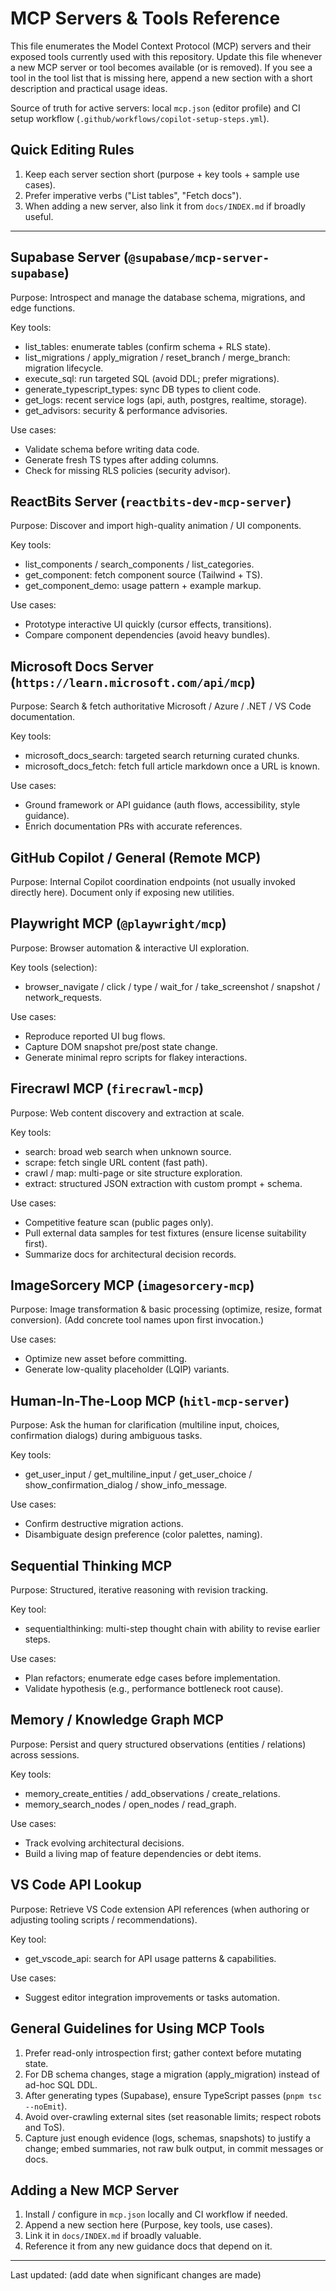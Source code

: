 # MCP Servers & Tools Reference

This file enumerates the Model Context Protocol (MCP) servers and their exposed tools currently used with this repository. Update this file whenever a new MCP server or tool becomes available (or is removed). If you see a tool in the tool list that is missing here, append a new section with a short description and practical usage ideas.

Source of truth for active servers: local `mcp.json` (editor profile) and CI setup workflow (`.github/workflows/copilot-setup-steps.yml`).

## Quick Editing Rules

1. Keep each server section short (purpose + key tools + sample use cases).
2. Prefer imperative verbs ("List tables", "Fetch docs").
3. When adding a new server, also link it from `docs/INDEX.md` if broadly useful.

---

## Supabase Server (`@supabase/mcp-server-supabase`)

Purpose: Introspect and manage the database schema, migrations, and edge functions.

Key tools:

- list_tables: enumerate tables (confirm schema + RLS state).
- list_migrations / apply_migration / reset_branch / merge_branch: migration lifecycle.
- execute_sql: run targeted SQL (avoid DDL; prefer migrations).
- generate_typescript_types: sync DB types to client code.
- get_logs: recent service logs (api, auth, postgres, realtime, storage).
- get_advisors: security & performance advisories.

Use cases:

- Validate schema before writing data code.
- Generate fresh TS types after adding columns.
- Check for missing RLS policies (security advisor).

## ReactBits Server (`reactbits-dev-mcp-server`)

Purpose: Discover and import high-quality animation / UI components.

Key tools:

- list_components / search_components / list_categories.
- get_component: fetch component source (Tailwind + TS).
- get_component_demo: usage pattern + example markup.

Use cases:

- Prototype interactive UI quickly (cursor effects, transitions).
- Compare component dependencies (avoid heavy bundles).

## Microsoft Docs Server (`https://learn.microsoft.com/api/mcp`)

Purpose: Search & fetch authoritative Microsoft / Azure / .NET / VS Code documentation.

Key tools:

- microsoft_docs_search: targeted search returning curated chunks.
- microsoft_docs_fetch: fetch full article markdown once a URL is known.

Use cases:

- Ground framework or API guidance (auth flows, accessibility, style guidance).
- Enrich documentation PRs with accurate references.

## GitHub Copilot / General (Remote MCP)

Purpose: Internal Copilot coordination endpoints (not usually invoked directly here). Document only if exposing new utilities.

## Playwright MCP (`@playwright/mcp`)

Purpose: Browser automation & interactive UI exploration.

Key tools (selection):

- browser_navigate / click / type / wait_for / take_screenshot / snapshot / network_requests.

Use cases:

- Reproduce reported UI bug flows.
- Capture DOM snapshot pre/post state change.
- Generate minimal repro scripts for flakey interactions.

## Firecrawl MCP (`firecrawl-mcp`)

Purpose: Web content discovery and extraction at scale.

Key tools:

- search: broad web search when unknown source.
- scrape: fetch single URL content (fast path).
- crawl / map: multi-page or site structure exploration.
- extract: structured JSON extraction with custom prompt + schema.

Use cases:

- Competitive feature scan (public pages only).
- Pull external data samples for test fixtures (ensure license suitability first).
- Summarize docs for architectural decision records.

## ImageSorcery MCP (`imagesorcery-mcp`)

Purpose: Image transformation & basic processing (optimize, resize, format conversion). (Add concrete tool names upon first invocation.)

Use cases:

- Optimize new asset before committing.
- Generate low-quality placeholder (LQIP) variants.

## Human-In-The-Loop MCP (`hitl-mcp-server`)

Purpose: Ask the human for clarification (multiline input, choices, confirmation dialogs) during ambiguous tasks.

Key tools:

- get_user_input / get_multiline_input / get_user_choice / show_confirmation_dialog / show_info_message.

Use cases:

- Confirm destructive migration actions.
- Disambiguate design preference (color palettes, naming).

## Sequential Thinking MCP

Purpose: Structured, iterative reasoning with revision tracking.

Key tool:

- sequentialthinking: multi-step thought chain with ability to revise earlier steps.

Use cases:

- Plan refactors; enumerate edge cases before implementation.
- Validate hypothesis (e.g., performance bottleneck root cause).

## Memory / Knowledge Graph MCP

Purpose: Persist and query structured observations (entities / relations) across sessions.

Key tools:

- memory_create_entities / add_observations / create_relations.
- memory_search_nodes / open_nodes / read_graph.

Use cases:

- Track evolving architectural decisions.
- Build a living map of feature dependencies or debt items.

## VS Code API Lookup

Purpose: Retrieve VS Code extension API references (when authoring or adjusting tooling scripts / recommendations).

Key tool:

- get_vscode_api: search for API usage patterns & capabilities.

Use cases:

- Suggest editor integration improvements or tasks automation.

## General Guidelines for Using MCP Tools

1. Prefer read-only introspection first; gather context before mutating state.
2. For DB schema changes, stage a migration (apply_migration) instead of ad-hoc SQL DDL.
3. After generating types (Supabase), ensure TypeScript passes (`pnpm tsc --noEmit`).
4. Avoid over-crawling external sites (set reasonable limits; respect robots and ToS).
5. Capture just enough evidence (logs, schemas, snapshots) to justify a change; embed summaries, not raw bulk output, in commit messages or docs.

## Adding a New MCP Server

1. Install / configure in `mcp.json` locally and CI workflow if needed.
2. Append a new section here (Purpose, key tools, use cases).
3. Link it in `docs/INDEX.md` if broadly valuable.
4. Reference it from any new guidance docs that depend on it.

---

Last updated: (add date when significant changes are made)
